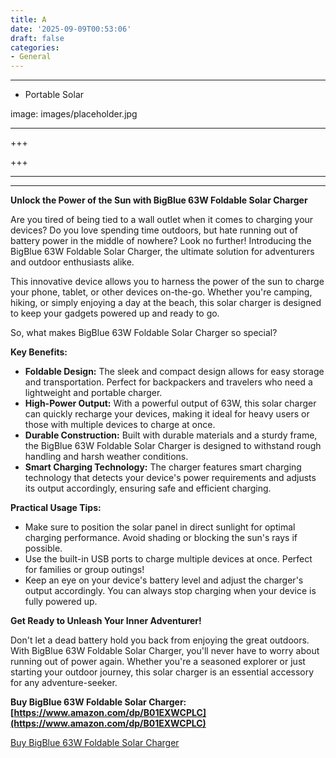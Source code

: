 ```yaml
---
title: A
date: '2025-09-09T00:53:06'
draft: false
categories:
- General
---
```


---

- Portable Solar

image: images/placeholder.jpg

---

+++






+++





---



---
**Unlock the Power of the Sun with BigBlue 63W Foldable Solar Charger**

Are you tired of being tied to a wall outlet when it comes to charging your devices? Do you love spending time outdoors, but hate running out of battery power in the middle of nowhere? Look no further! Introducing the BigBlue 63W Foldable Solar Charger, the ultimate solution for adventurers and outdoor enthusiasts alike.

This innovative device allows you to harness the power of the sun to charge your phone, tablet, or other devices on-the-go. Whether you're camping, hiking, or simply enjoying a day at the beach, this solar charger is designed to keep your gadgets powered up and ready to go.

So, what makes BigBlue 63W Foldable Solar Charger so special?

**Key Benefits:**

* **Foldable Design:** The sleek and compact design allows for easy storage and transportation. Perfect for backpackers and travelers who need a lightweight and portable charger.
* **High-Power Output:** With a powerful output of 63W, this solar charger can quickly recharge your devices, making it ideal for heavy users or those with multiple devices to charge at once.
* **Durable Construction:** Built with durable materials and a sturdy frame, the BigBlue 63W Foldable Solar Charger is designed to withstand rough handling and harsh weather conditions.
* **Smart Charging Technology:** The charger features smart charging technology that detects your device's power requirements and adjusts its output accordingly, ensuring safe and efficient charging.

**Practical Usage Tips:**

* Make sure to position the solar panel in direct sunlight for optimal charging performance. Avoid shading or blocking the sun's rays if possible.
* Use the built-in USB ports to charge multiple devices at once. Perfect for families or group outings!
* Keep an eye on your device's battery level and adjust the charger's output accordingly. You can always stop charging when your device is fully powered up.

**Get Ready to Unleash Your Inner Adventurer!**

Don't let a dead battery hold you back from enjoying the great outdoors. With BigBlue 63W Foldable Solar Charger, you'll never have to worry about running out of power again. Whether you're a seasoned explorer or just starting your outdoor journey, this solar charger is an essential accessory for any adventure-seeker.

**Buy BigBlue 63W Foldable Solar Charger: [https://www.amazon.com/dp/B01EXWCPLC](https://www.amazon.com/dp/B01EXWCPLC)**

[Buy BigBlue 63W Foldable Solar Charger](https://www.amazon.com/dp/B01EXWCPLC)